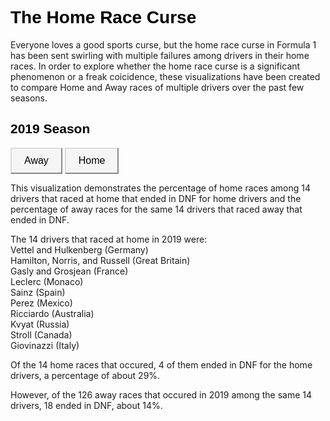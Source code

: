 <meta charset="utf-8">

<style>
.button {
  background-color: #f5f5f5;
  border-color: #dcdcdc;
  color: black;
  padding: 10px 20px;
  text-align: center;
  font-size: 16px;
  cursor: pointer;
}

.button:hover {
  background-color: whitesmoke;  
}

 .h1 {
  color: black;
  font-family: "Verdana", sans-serif;
}
  .h2 {
  color: black;
  font-family: "Verdana", sans-serif;
}
</style>

<!-- Load d3.js -->
<script src="https://d3js.org/d3.v4.js"></script>

<!-- Color scale -->
<script src="https://d3js.org/d3-scale-chromatic.v1.min.js"></script>

<h1 class = "h1"> The Home Race Curse</h1>
  
<p>Everyone loves a good sports curse, but the home race curse in Formula 1 has been sent swirling with multiple failures among drivers in their home races. In order to explore whether the home race curse is a significant phenomenon or a freak coicidence, these visualizations have been created to compare Home and Away races of multiple drivers over the past few seasons.</p>


<h2 class = "h2">2019 Season</h2>

<!-- Create a div where the graph will take place -->
<div id="season"></div>


<script>

// set the dimensions and margins of the graph
var width = 450
    height = 450
    margin = 40

// The radius of the pieplot is half the width or half the height (smallest one). I subtract a bit of margin.
var radius = Math.min(width, height) / 2 - margin

// append the svg object to the div called 'my_dataviz'
var svg = d3.select("#season")
  .append("svg")
    .attr("width", width)
    .attr("height", height)
  .append("g")
    .attr("transform", "translate(" + width / 2 + "," + height / 2 + ")");

// create 2 data_set
var data1 = {a: 9, b: 20, c:30, d:8, e:12}
var data2 = {a: 6, b: 16, c:20, d:14, e:19, f:12}

// set the color scale
var color = d3.scaleOrdinal()
  .domain(["a", "b", "c", "d", "e", "f"])
  .range(d3.schemeDark2);

// A function that create / update the plot for a given variable:
function update(data) {

  // Compute the position of each group on the pie:
  var pie = d3.pie()
    .value(function(d) {return d.value; })
    .sort(function(a, b) { console.log(a) ; return d3.ascending(a.key, b.key);} ) // This make sure that group order remains the same in the pie chart
  var data_ready = pie(d3.entries(data))

  // map to data
  var u = svg.selectAll("path")
    .data(data_ready)

  // Build the pie chart: Basically, each part of the pie is a path that we build using the arc function.
  u
    .enter()
    .append('path')
    .merge(u)
    .transition()
    .duration(1000)
    .attr('d', d3.arc()
      .innerRadius(0)
      .outerRadius(radius)
    )
    .attr('fill', function(d){ return(color(d.data.key)) })
    .attr("stroke", "white")
    .style("stroke-width", "2px")
    .style("opacity", 1)

  // remove the group that is not present anymore
  u
    .exit()
    .remove()

}

// Initialize the plot with the first dataset
update(data1)

</script>


<!-- Add 2 buttons -->
<button class = "button" onclick="update(data3)">Away</button>
<button class = "button" onclick="update(data4)">Home</button>
  
<p>This visualization demonstrates the percentage of home races among 14 drivers that raced at home that ended in DNF for home drivers and the percentage of away races for the same 14 drivers that raced away that ended in DNF.</p>
<p>The 14 drivers that raced at home in 2019 were: <br>
Vettel and Hulkenberg (Germany)<br>
Hamilton, Norris, and Russell (Great Britain)<br>
Gasly and Grosjean (France)<br> 
Leclerc (Monaco)<br>
Sainz (Spain)<br>
Perez (Mexico)<br>
Ricciardo (Australia)<br>
Kvyat (Russia)<br>
Stroll (Canada)<br>
Giovinazzi (Italy)</p>

<p>Of the 14 home races that occured, 4 of them ended in DNF for the home drivers, a percentage of about 29%.<br>

However, of the 126 away races that occured in 2019 among the same 14 drivers, 18 ended in DNF, about 14%. </p>
